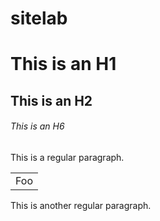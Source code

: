 # sitelab
# This is an H1

## This is an H2

###### This is an H6
This is a regular paragraph.

<table>
    <tr>
        <td>Foo</td>
    </tr>
</table>

This is another regular paragraph.
